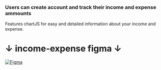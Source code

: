 ### Users can create account and track their income and expense ammounts

Features chartJS for easy and detailed information about your income and expense.

# ↓ income-expense figma ↓



[![Figma](https://github.com/z0l0git/income-expense/assets/143938159/4763d53b-6374-48d6-9c2d-2be479867e8c)](https://www.figma.com/file/W4yLppoX4Ihrz3cahxnbXu/Expense-Tracker?type=design&node-id=439%3A4276&mode=design&t=C60KzocRbtJ1jdwJ-1)
